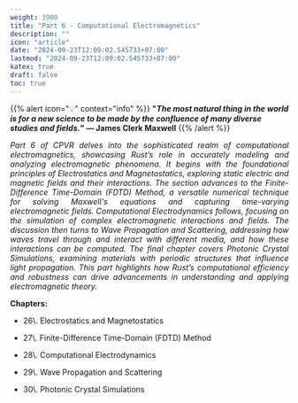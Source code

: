 ```yaml
---
weight: 3900
title: "Part 6 - Computational Electromagnetics"
description: ""
icon: "article"
date: "2024-09-23T12:09:02.545733+07:00"
lastmod: "2024-09-23T12:09:02.545733+07:00"
katex: true
draft: false
toc: true
---
```

{{% alert icon="💡" context="info" %}}
<strong>"<em>The most natural thing in the world is for a new science to be made by the confluence of many diverse studies and fields.</em>" — James Clerk Maxwell</strong>
{{% /alert %}}

<p style="text-align: justify;">
<em>Part 6 of CPVR delves into the sophisticated realm of computational electromagnetics, showcasing Rust’s role in accurately modeling and analyzing electromagnetic phenomena. It begins with the foundational principles of Electrostatics and Magnetostatics, exploring static electric and magnetic fields and their interactions. The section advances to the Finite-Difference Time-Domain (FDTD) Method, a versatile numerical technique for solving Maxwell's equations and capturing time-varying electromagnetic fields. Computational Electrodynamics follows, focusing on the simulation of complex electromagnetic interactions and fields. The discussion then turns to Wave Propagation and Scattering, addressing how waves travel through and interact with different media, and how these interactions can be computed. The final chapter covers Photonic Crystal Simulations, examining materials with periodic structures that influence light propagation. This part highlights how Rust’s computational efficiency and robustness can drive advancements in understanding and applying electromagnetic theory.</em>
</p>

<p style="text-align: justify;">
<strong>Chapters:</strong>
</p>

- <p style="text-align: justify;">26\. Electrostatics and Magnetostatics</p>
- <p style="text-align: justify;">27\. Finite-Difference Time-Domain (FDTD) Method</p>
- <p style="text-align: justify;">28\. Computational Electrodynamics</p>
- <p style="text-align: justify;">29\. Wave Propagation and Scattering</p>
- <p style="text-align: justify;">30\. Photonic Crystal Simulations</p>